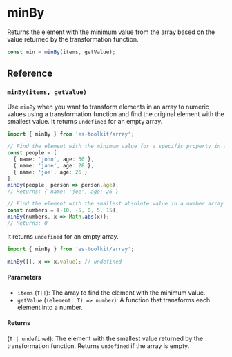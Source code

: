 # minBy

Returns the element with the minimum value from the array based on the value returned by the transformation function.

```typescript
const min = minBy(items, getValue);
```

## Reference

### `minBy(items, getValue)`

Use `minBy` when you want to transform elements in an array to numeric values using a transformation function and find the original element with the smallest value. It returns `undefined` for an empty array.

```typescript
import { minBy } from 'es-toolkit/array';

// Find the element with the minimum value for a specific property in an object array.
const people = [
  { name: 'john', age: 30 },
  { name: 'jane', age: 28 },
  { name: 'joe', age: 26 }
];
minBy(people, person => person.age);
// Returns: { name: 'joe', age: 26 }

// Find the element with the smallest absolute value in a number array.
const numbers = [-10, -5, 0, 5, 15];
minBy(numbers, x => Math.abs(x));
// Returns: 0
```

It returns `undefined` for an empty array.

```typescript
import { minBy } from 'es-toolkit/array';

minBy([], x => x.value); // undefined
```

#### Parameters

- `items` (`T[]`): The array to find the element with the minimum value.
- `getValue` (`(element: T) => number`): A function that transforms each element into a number.

#### Returns

(`T | undefined`): The element with the smallest value returned by the transformation function. Returns `undefined` if the array is empty.
